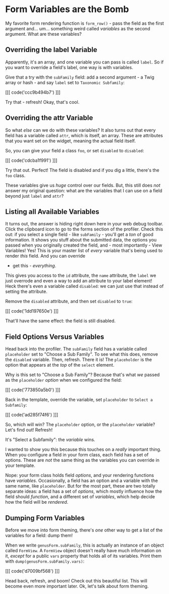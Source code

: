 # Form Variables are the Bomb

My favorite form rendering function is `form_row()` - pass the field as the first
argument and... um... something weird called *variables* as the second argument.
What are these variables?

## Overriding the label Variable

Apparently, it's an array, and one variable you can pass is called `label`. So if
you want to override a field's label, one way is with variables.

Give that a try with the `subFamily` field: add a second argument - a Twig array
or hash - and say `label` set to `Taxonomic Subfamily`:

[[[ code('ccc9b494b7') ]]]

Try that - refresh! Okay, that's cool.

## Overriding the attr Variable

So what *else* can we do with these variables? It also turns out that every field
has a variable called `attr`, which is itself, an array. These are attributes that
you want set on the widget, meaning the actual field itself.

So, you can give your field a class `foo`, or set `disabled` to `disabled`:

[[[ code('cdcba1f991') ]]]

Try that out. Perfect! The field is disabled and if you dig a little, there's the
`foo` class.

These variables give us *huge* control over our fields. But, this still does *not*
answer my original question: what are the variables that I can use on a field beyond
just `label` and `attr`?

## Listing all Available Variables

It turns out, the answer is hiding right down here in your web debug toolbar. Click
the clipboard icon to go to the forms section of the profiler. Check this out: if
you select a single field - like `subFamily` - you'll get a *ton* of good information.
It shows you stuff about the submitted data, the options you passed when you originally
created the field, and - most importantly - View Variables! Yes! This is your master
list of *every* variable that's being used to render *this* field. And you can override
- get this - *everything*.

This gives you access to the `id` attribute, the `name` attribute, the `label` we
just overrode and even a way to add an attribute to your label element! Heck there's
even a variable called `disabled`: we can just use that instead of setting the attribute.

Remove the `disabled` attribute, and then set `disabled` to `true`:

[[[ code('1dd197650e') ]]]

That'll have the same effect: the field is still disabled.

## Field Options Versus Variables

Head back into the profiler. The `subFamily` field has a variable called `placeholder`
set to "Choose a Sub Family". To see what this does, remove the `disabled` variable.
Then, refresh. There it is! The `placeholder` is the option that appears at the
*top* of the `select` element.

Why is this set to "Choose a Sub Family"? Because that's what *we* passed as the
`placeholder` *option* when we configured the field:

[[[ code('773850a5b0') ]]]

Back in the template, override the variable, set `placeholder` to `Select a Subfamily`:

[[[ code('ad285f74f6') ]]]

So, which will win? The `placeholder` option, or the `placeholder` variable? Let's
find out! Refresh!

It's "Select a Subfamily": the *variable* wins.

I wanted to show you this because this touches on a *really* important thing. When
you configure a field in your form class, each field has a set of options. These are
*not* the same thing as the variables you can override in your template.

Nope: your form class holds field *options*, and your rendering functions have *variables*.
Occasionally, a field has an option and a variable with the same name, like `placeholder`.
But for the most part, these are two totally separate ideas: a field has a set of
*options*, which mostly influence how the field should *function*, and a different
set of *variables*, which help decide how the field will be *rendered*.

## Dumping Form Variables

Before we move into form theming, there's *one* other way to get a list of the variables
for a field: dump them! 

When we write `genusForm.subFamily`, this is actually an instance of an object
called `FormView`. A `FormView` object doesn't really have much information on it,
*except* for a public `vars` property that holds all of its variables. Print them
with `dump(genusForm.subFamily.vars)`:

[[[ code('d7009bf568') ]]]

Head back, refresh, and boom! Check out this beautiful list. This will become even
more important later. Ok, let's talk about form theming.
